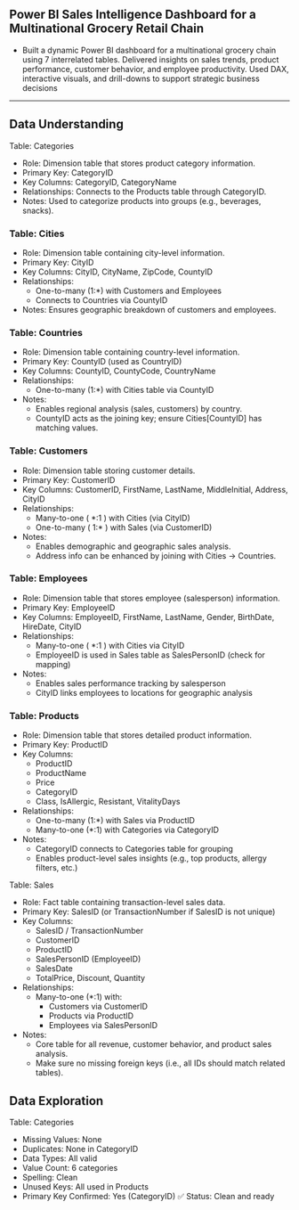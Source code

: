 ## **Power BI Sales Intelligence Dashboard for a Multinational Grocery Retail Chain**
- Built a dynamic Power BI dashboard for a multinational grocery chain using 7 interrelated tables. Delivered insights on sales trends, product performance, customer    behavior, and employee productivity. Used DAX, interactive visuals, and drill-downs to support strategic business decisions

---

## Data Understanding

Table: Categories
- Role: Dimension table that stores product category information.
- Primary Key: CategoryID
- Key Columns: CategoryID, CategoryName
- Relationships: Connects to the Products table through CategoryID.
- Notes: Used to categorize products into groups (e.g., beverages, snacks).

### Table: Cities
- Role: Dimension table containing city-level information.
- Primary Key: CityID
- Key Columns: CityID, CityName, ZipCode, CountyID
- Relationships:
   - One-to-many (1:*) with Customers and Employees
   - Connects to Countries via CountyID
- Notes: Ensures geographic breakdown of customers and employees.

### Table: Countries
- Role: Dimension table containing country-level information.
- Primary Key: CountyID (used as CountryID)
- Key Columns: CountyID, CountyCode, CountryName
- Relationships:
   - One-to-many (1:*) with Cities table via CountyID
- Notes:
   - Enables regional analysis (sales, customers) by country.
   - CountyID acts as the joining key; ensure Cities[CountyID] has matching values.

### Table: Customers
- Role: Dimension table storing customer details.
- Primary Key: CustomerID
- Key Columns: CustomerID, FirstName, LastName, MiddleInitial, Address, CityID
- Relationships:
   - Many-to-one ( *:1 ) with Cities (via CityID)
   - One-to-many ( 1:* ) with Sales (via CustomerID)
- Notes:
   - Enables demographic and geographic sales analysis.
   - Address info can be enhanced by joining with Cities → Countries.

### Table: Employees
- Role: Dimension table that stores employee (salesperson) information.
- Primary Key: EmployeeID
- Key Columns: EmployeeID, FirstName, LastName, Gender, BirthDate, HireDate, CityID
- Relationships:
   - Many-to-one ( *:1 ) with Cities via CityID
   - EmployeeID is used in Sales table as SalesPersonID (check for mapping)
- Notes:
   - Enables sales performance tracking by salesperson
   - CityID links employees to locations for geographic analysis

### Table: Products
- Role: Dimension table that stores detailed product information.
- Primary Key: ProductID
- Key Columns:
   - ProductID
   - ProductName
   - Price
   - CategoryID
   - Class, IsAllergic, Resistant, VitalityDays
- Relationships:
   - One-to-many (1:*) with Sales via ProductID
   - Many-to-one (*:1) with Categories via CategoryID
- Notes:
   - CategoryID connects to Categories table for grouping
   - Enables product-level sales insights (e.g., top products, allergy filters, etc.)

Table: Sales
- Role: Fact table containing transaction-level sales data.
- Primary Key: SalesID (or TransactionNumber if SalesID is not unique)
- Key Columns:
   - SalesID / TransactionNumber
   - CustomerID
   - ProductID
   - SalesPersonID (EmployeeID)
   - SalesDate
   - TotalPrice, Discount, Quantity
- Relationships:
   - Many-to-one (*:1) with:
     - Customers via CustomerID
     - Products via ProductID
     - Employees via SalesPersonID
- Notes:
   - Core table for all revenue, customer behavior, and product sales analysis.
   - Make sure no missing foreign keys (i.e., all IDs should match related tables).

## Data Exploration 

Table: Categories
- Missing Values: None
- Duplicates: None in CategoryID
- Data Types: All valid
- Value Count: 6 categories
- Spelling: Clean
- Unused Keys: All used in Products
- Primary Key Confirmed: Yes (CategoryID)
✅ Status: Clean and ready











